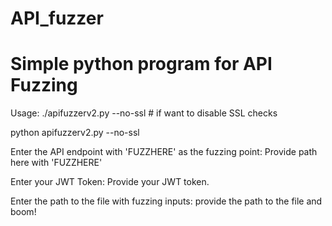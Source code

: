 # API_fuzzer
# Simple python program for API Fuzzing
Usage: ./apifuzzerv2.py --no-ssl # if want to disable SSL checks

python apifuzzerv2.py --no-ssl

Enter the API endpoint with 'FUZZHERE' as the fuzzing point: Provide path here with 'FUZZHERE'

Enter your JWT Token: Provide your JWT token.

Enter the path to the file with fuzzing inputs: provide the path to the file and boom!
